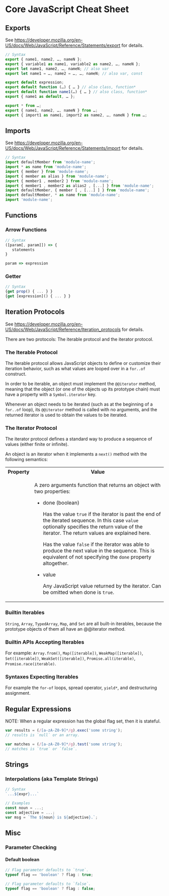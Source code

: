 # Core JavaScript Cheat Sheet


## Exports

See https://developer.mozilla.org/en-US/docs/Web/JavaScript/Reference/Statements/export for details.

```js
// Syntax
export { name1, name2, …, nameN };
export { variable1 as name1, variable2 as name2, …, nameN };
export let name1, name2, …, nameN; // also var
export let name1 = …, name2 = …, …, nameN; // also var, const

export default expression;
export default function (…) { … } // also class, function*
export default function name1(…) { … } // also class, function*
export { name1 as default, … };

export * from …;
export { name1, name2, …, nameN } from …;
export { import1 as name1, import2 as name2, …, nameN } from …;
```


## Imports

See https://developer.mozilla.org/en-US/docs/Web/JavaScript/Reference/Statements/import for details.

```js
// Syntax
import defaultMember from 'module-name';
import * as name from 'module-name';
import { member } from 'module-name';
import { member as alias } from 'module-name';
import { member1 , member2 } from 'module-name';
import { member1 , member2 as alias2 , [...] } from 'module-name';
import defaultMember, { member [ , [...] ] } from 'module-name';
import defaultMember, * as name from 'module-name';
import 'module-name';
```


## Functions

### Arrow Functions

```js
// Syntax
([param[, param]]) => {
   statements
}

param => expression
```

### Getter

```js
// Syntax
{get prop() { ... } }
{get [expression]() { ... } }
```


## Iteration Protocols

See https://developer.mozilla.org/en-US/docs/Web/JavaScript/Reference/Iteration_protocols for details.

There are two protocols: The iterable protocol and the iterator protocol.

### The Iterable Protocol

The iterable protocol allows JavaScript objects to define or customize their iteration behavior, such as what values
are looped over in a `for..of` construct.

In order to be iterable, an object must implement the `@@iterator` method, meaning that the object (or one of the
objects up its prototype chain) must have a property with a `Symbol.iterator` key.

Whenever an object needs to be iterated (such as at the beginning of a `for..of` loop), its `@@iterator` method is
called with no arguments, and the returned iterator is used to obtain the values to be iterated.

### The Iterator Protocol

The iterator protocol defines a standard way to produce a sequence of values (either finite or infinite).

An object is an iterator when it implements a `next()` method with the following semantics:

<table>
  <tr>
    <th>Property</th>
    <th>Value</th>
  </tr>
  <tr>
    <td></td>
    <td>
      <p>A zero arguments function that returns an object with two properties:</p>
      <ul>
        <li>
          <p>done (boolean)</p>
          <p>
            Has the value <code>true</code> if the iterator is past the end of the iterated sequence.  In this case <code>value</code>
            optionally specifies the return value of the iterator.  The return values are explained here.
          </p>
          <p>
            Has the value <code>false</code> if the iterator was able to produce the next value in the sequence.  This is equivalent
            of not specifying the <code>done</code> property altogether.
          </p>
        </li>
        <li>
          <p>value</p>
          <p>
            Any JavaScript value returned by the iterator.  Can be omitted when done is <code>true</code>.
          </p>
        </li>
      </ul>
    </td>
  </tr>
</table>

### Builtin Iterables

`String`, `Array`, `TypedArray`, `Map`, and `Set` are all built-in iterables, because the prototype objects of them
all have an @@iterator method.

### Builtin APIs Accepting Iterables

For example: `Array.from()`, `Map([iterable])`, `WeakMap([iterable])`, `Set([iterable])`, `WeakSet([iterable])`,
`Promise.all(iterable)`, `Promise.race(iterable)`.

### Syntaxes Expecting Iterables

For example the `for-of` loops, spread operator, `yield*`, and destructuring assignment.


## Regular Expressions

NOTE: When a regular expression has the global flag set, then it is stateful.

```js
var results = (/[a-zA-Z0-9]*/g).exec('some string');
// results is `null` or an array.

var matches = (/[a-zA-Z0-9]*/g).test('some string');
// matches is `true` or `false`.
```

## Strings

### Interpolations (aka Template Strings)

```js
// Syntax
`...${expr}...`

// Examples
const noun = ...;
const adjective = ...;
var msg = `The ${noun} is ${adjective}.`;
```


## Misc

### Parameter Checking

#### Default boolean

```js
// Flag parameter defaults to `true`.
typeof flag == 'boolean' ? flag : true;

// Flag parameter defaults to `false`.
typeof flag == 'boolean' ? flag : false;
```
